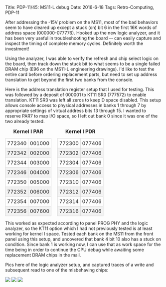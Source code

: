 Title: PDP-11/45: MS11-L debug
Date: 2016-6-18
Tags: Retro-Computing, PDP-11

After addressing the -15V problem on the MS11, most of the bad behaviors seem to have cleared up except a stuck (on)
bit 6 in the first 16K words of address space (000000-077776).  Hooked up the new logic analyzer, and it has been very
useful in troubleshooting the board -- can easily capture and inspect the timing of complete memory cycles.  Definitely
worth the investment!

Using the analyzer, I was able to verify the refresh and chip select logic on the board, then track down the stuck bit
to what seems to be a single failed DRAM chip (E96 on the MS11-L engineering drawings).  I'd like to test the entire
card before ordering replacement parts, but need to set up address translation to get beyond the first two banks from
the console.

Here is the address translation register setup that I used for testing.  This was followed by a deposit of 000001 to
KT11 SR0 (777572) to enable translation.  KT11 SR3 was left all zeros to keep D space disabled.  This setup allows
console access to physical addresses in banks 1 through 7 by appropriate settings of virtual address bits 13 through
15.  I wanted to reserve PAR7 to map I/O space, so I left out bank 0 since it was one of the two already tested.

<style>
.memlist { display: inline; border-collapse: collapse; margin-right: 1em; }
.memlist caption { font-weight: bold; }
.memlist tr:nth-child(even) { background-color: #f2f2f2; }
.memlist th, .memlist td { padding: 5px; }
.memlist td { border: 1px solid lightgray; font-family: "Courier" monospace; }
</style>

<table class="memlist">
<caption>Kernel I PAR</caption>
<tbody>
<tr><td>772340</td><td>001000</td></tr>
<tr><td>772342</td><td>002000</td></tr>
<tr><td>772344</td><td>003000</td></tr>
<tr><td>772346</td><td>004000</td></tr>
<tr><td>772350</td><td>005000</td></tr>
<tr><td>772352</td><td>006000</td></tr>
<tr><td>772354</td><td>007000</td></tr>
<tr><td>772356</td><td>007600</td></tr>
</tbody>
</table>

<table class="memlist">
<caption>Kernel I PDR</caption>
<tbody>
<tr><td>772300</td><td>077406</td></tr>
<tr><td>772302</td><td>077406</td></tr>
<tr><td>772304</td><td>077406</td></tr>
<tr><td>772306</td><td>077406</td></tr>
<tr><td>772310</td><td>077406</td></tr>
<tr><td>772312</td><td>077406</td></tr>
<tr><td>772314</td><td>077406</td></tr>
<tr><td>772316</td><td>077406</td></tr>
</tbody>
</table>

This worked as expected according to panel PROG PHY and the logic analyzer, so the KT11 option which I had not
previously tested is at least working for kernel I space.  Tested each bank on the MS11 from the front panel using this
setup, and uncovered that bank 4 bit 10 also has a stuck on condition.  Since bank 1 is working now, I can use that
as work space for the time being in order to continue the CPU debug while awaiting some replacement DRAM chips in the
mail.

Pics here of the logic analyzer setup, and captured traces of a write and subsequent read to one of the misbehaving
chips:

[<img class='image-process-thumb' src='/images/pdp11/ms11-debug.jpg'/>]({filename}/images/pdp11/ms11-debug.jpg)
[<img class='image-process-thumb' src='/images/pdp11/bad-dram-write.jpg'/>]({filename}/images/pdp11/bad-dram-write.jpg)
[<img class='image-process-thumb' src='/images/pdp11/bad-dram-read.jpg'/>]({filename}/images/pdp11/bad-dram-read.jpg)
